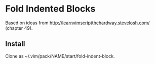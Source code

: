 Fold Indented Blocks
====

Based on ideas from http://learnvimscriptthehardway.stevelosh.com/ (chapter 49).


Install
----

Clone as ~/.vim/pack/NAME/start/fold-indent-block.
